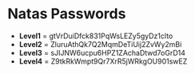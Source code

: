 # Natas Passwords

- **Level1** = gtVrDuiDfck831PqWsLEZy5gyDz1clto
- **Level2** = ZluruAthQk7Q2MqmDeTiUij2ZvWy2mBi
- **Level3** = sJIJNW6ucpu6HPZ1ZAchaDtwd7oGrD14
- **Level4** = Z9tkRkWmpt9Qr7XrR5jWRkgOU901swEZ
